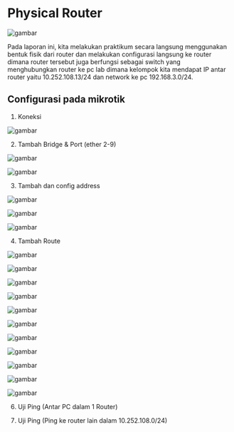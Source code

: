 # Physical Router

![gambar](asset/physicalrouter.PNG)

Pada laporan ini, kita melakukan praktikum secara langsung menggunakan bentuk fisik dari router dan melakukan configurasi langsung ke router dimana router
tersebut juga berfungsi sebagai switch yang menghubungkan router ke pc lab dimana kelompok kita mendapat IP antar router yaitu 10.252.108.13/24 dan network ke pc 192.168.3.0/24.

## Configurasi pada mikrotik

1. Koneksi

![gambar](asset/01.png)

2. Tambah Bridge & Port (ether 2-9)

![gambar](asset/bridge.png)

![gambar](asset/ether1-9.png)

3. Tambah dan config address

![gambar](asset/address(kepc).png)

![gambar](asset/address(kerouter).png)

![gambar](asset/adresslist.png)

4. Tambah Route

![gambar](asset/setrouteatas.png)

![gambar](asset/setroutekita.png)

![gambar](asset/setroute1.png)

![gambar](asset/setroute2.png)

![gambar](asset/setroute4.png)

![gambar](asset/setroute5.png)

![gambar](asset/setroute6.png)

![gambar](asset/setroute7.png)

![gambar](asset/setroute8.png)

![gambar](asset/setroute9.png)

![gambar](asset/setroute10.png)

6. Uji Ping (Antar PC dalam 1 Router)


7. Uji Ping (Ping ke router lain dalam 10.252.108.0/24)
